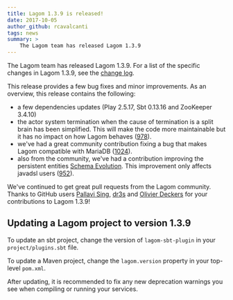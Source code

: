 ```yaml
---
title: Lagom 1.3.9 is released!
date: 2017-10-05
author_github: rcavalcanti
tags: news
summary: >
    The Lagom team has released Lagom 1.3.9
---
```


The Lagom team has released Lagom 1.3.9. For a list of the specific changes in Lagom 1.3.9, see the [change log](/changelog.html).

This release provides a few bug fixes and minor improvements. As an overview, this release contains the following:

- a few dependencies updates (Play 2.5.17, Sbt 0.13.16 and ZooKeeper 3.4.10)
 - the actor system termination when the cause of termination is a split brain has been simplified. This will make the code more maintainable but it has no impact on how Lagom behaves ([978](https://github.com/lagom/lagom/issues/978)). 
 - we've had a great community contribution fixing a bug that makes Lagom compatible with MariaDB ([1024](https://github.com/lagom/lagom/issues/1024)).
 - also from the community, we've had a contribution improving the persistent entities [Schema Evolution](https://www.lagomframework.com/documentation/1.3.x/java/Serialization.html#Schema-Evolution). This improvement only affects javadsl users ([952](https://github.com/lagom/lagom/issues/952)).


We've continued to get great pull requests from the Lagom community. Thanks to GitHub users [Pallavi Sing](https://github.com/PallaviSingh1992),
[dr3s](https://github.com/dr3s) and [Olivier Deckers](https://github.com/olivierdeckers) for your contributions to Lagom 1.3.9!



## Updating a Lagom project to version 1.3.9

To update an sbt project, change the version of `lagom-sbt-plugin` in your `project/plugins.sbt` file.

To update a Maven project, change the `lagom.version` property in your top-level `pom.xml`.

After updating, it is recommended to fix any new deprecation warnings you see when compiling or running your services.
